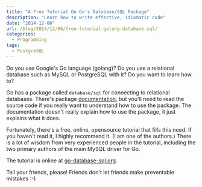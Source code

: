 ```yaml
---
title: "A Free Tutorial On Go's Database/SQL Package"
description: "Learn how to write effective, idiomatic code"
date: "2014-12-06"
url: /blog/2014/12/06/free-tutorial-golang-database-sql/
categories:
  - Programming
tags:
  - PostgreSQL
---
```


Do you use Google's Go language (golang)? Do you use a relational database such as MySQL
or PostgreSQL with it? Do you want to learn how to?

Go has a package called `database/sql` for connecting to relational databases.
There's package [documentation](http://golang.org/pkg/database/sql/), but you'll
need to read the source code if you really want to understand how to use the
package. The documentation doesn't really explain how to use the package, it
just explains what it does.

Fortunately, there's a free, online, opensource tutorial that fills this need.
If you haven't read it, I highly recommend it. (I am one of the authors.) There
is a lot of wisdom from very experienced people in the tutorial, including the
two primary authors of the main MySQL driver for Go.

The tutorial is online at [go-database-sql.org](http://go-database-sql.org/).

Tell your friends, please! Friends don't let friends make preventable mistakes
:-)


